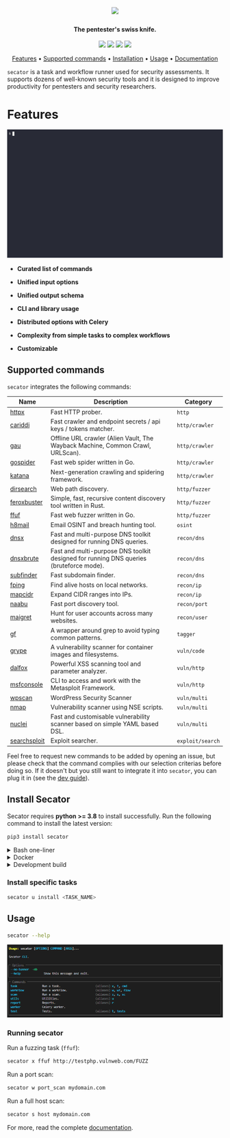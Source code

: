<h1 align="center">
	<img src="https://github.com/freelabz/secator/assets/9629314/ee203af4-e853-439a-af01-edeabfc4bf07/" width="400">
</h1>

<h4 align="center">The pentester's swiss knife.</h4>

<p align="center">
<!-- <a href="https://goreportcard.com/report/github.com/freelabz/secator"><img src="https://goreportcard.com/badge/github.com/freelabz/secator"></a> -->
<a href="https://github.com/freelabz/secator/issues"><img src="https://img.shields.io/badge/contributions-welcome-brightgreen.svg?style=flat"></a>
<a href="https://github.com/freelabz/secator/releases"><img src="https://img.shields.io/github/release/freelabz/secator"></a>
<a href="https://www.apache.org/licenses/LICENSE-2.0"><img src="https://img.shields.io/badge/License-Apache-blue.svg"></a>
<a href="https://twitter.com/freelabz"><img src="https://img.shields.io/twitter/follow/freelabz.svg?logo=twitter"></a>
<!-- <a href="https://discord.gg/freelabz"><img src="https://img.shields.io/discord/695645237418131507.svg?logo=discord"></a> -->
</p>


<p align="center">
  <a href="#features">Features</a> •
  <a href="#supported-commands">Supported commands</a> •
  <a href="#install-secator">Installation</a> •
  <a href="#usage">Usage</a> •
  <a href="https://docs.freelabz.com">Documentation</a>
</p>

`secator` is a task and workflow runner used for security assessments. It supports dozens of well-known security tools
and it is designed to improve productivity for pentesters and security researchers.

# Features

![](images/short_demo.gif)

* **Curated list of commands**

* **Unified input options**

* **Unified output schema**

* **CLI and library usage**

* **Distributed options with Celery**

* **Complexity from simple tasks to complex workflows**

* **Customizable**

## Supported commands

`secator` integrates the following commands:

| Name                                                          | Description                                                                    | Category       |
|---------------------------------------------------------------|--------------------------------------------------------------------------------|----------------|
| [httpx](https://github.com/projectdiscovery/httpx)            | Fast HTTP prober.                                                              | `http`         |
| [cariddi](https://github.com/edoardottt/cariddi)              | Fast crawler and endpoint secrets / api keys / tokens matcher.                 | `http/crawler` |
| [gau](https://github.com/lc/gau)                              | Offline URL crawler (Alien Vault, The Wayback Machine, Common Crawl, URLScan). | `http/crawler` |
| [gospider](https://github.com/jaeles-project/gospider)        | Fast web spider written in Go.                                                 | `http/crawler` |
| [katana](https://github.com/projectdiscovery/katana)          | Next-generation crawling and spidering framework.                              | `http/crawler` |
| [dirsearch](https://github.com/maurosoria/dirsearch)          | Web path discovery.                                                            | `http/fuzzer`  |
| [feroxbuster](https://github.com/epi052/feroxbuster)          | Simple, fast, recursive content discovery tool written in Rust.                | `http/fuzzer`  |
| [ffuf](https://github.com/ffuf/ffuf)                          | Fast web fuzzer written in Go.                                                 | `http/fuzzer`  |
| [h8mail](https://github.com/khast3x/h8mail)                   | Email OSINT and breach hunting tool.                                           | `osint`        |
| [dnsx](https://github.com/projectdiscovery/dnsx)              | Fast and multi-purpose DNS toolkit designed for running DNS queries.           | `recon/dns`    |
| [dnsxbrute](https://github.com/projectdiscovery/dnsx)              | Fast and multi-purpose DNS toolkit designed for running DNS queries (bruteforce mode).           | `recon/dns`    |
| [subfinder](https://github.com/projectdiscovery/subfinder)    | Fast subdomain finder.                                                         | `recon/dns`    |
| [fping](https://fping.org/)                                   | Find alive hosts on local networks.                                            | `recon/ip`     |
| [mapcidr](https://github.com/projectdiscovery/mapcidr)        | Expand CIDR ranges into IPs.                                                   | `recon/ip`     |
| [naabu](https://github.com/projectdiscovery/naabu)            | Fast port discovery tool.                                                      | `recon/port`   |
| [maigret](https://github.com/soxoj/maigret)                   | Hunt for user accounts across many websites.                                   | `recon/user`   |
| [gf](https://github.com/tomnomnom/gf)                         | A wrapper around grep to avoid typing common patterns.                         | `tagger`       |
| [grype](https://github.com/anchore/grype)                     | A vulnerability scanner for container images and filesystems.                  | `vuln/code`    |
| [dalfox](https://github.com/hahwul/dalfox)                    | Powerful XSS scanning tool and parameter analyzer.                             | `vuln/http`    |
| [msfconsole](https://docs.rapid7.com/metasploit/msf-overview) | CLI to access and work with the Metasploit Framework.                          | `vuln/http`    |
| [wpscan](https://github.com/wpscanteam/wpscan)                | WordPress Security Scanner                                                     | `vuln/multi`   |
| [nmap](https://github.com/nmap/nmap)                          | Vulnerability scanner using NSE scripts.                                       | `vuln/multi`   |
| [nuclei](https://github.com/projectdiscovery/nuclei)          | Fast and customisable vulnerability scanner based on simple YAML based DSL.    | `vuln/multi`   |
| [searchsploit](https://gitlab.com/exploit-database/exploitdb) | Exploit searcher. | `exploit/search`    |

Feel free to request new commands to be added by opening an issue, but please 
check that the command complies with our selection criterias before doing so. If it doesn't but you still want to integrate it into `secator`, you can plug it in (see the [dev guide](https://docs.freelabz.com/for-developers/writing-custom-tasks)).


## Install Secator

Secator requires **python >= 3.8** to install successfully. Run the following command to install the latest version:

```sh
pip3 install secator
```

<details>
	<summary>Bash one-liner</summary>

	git clone https://github.com/freelabz/secator && sh ./secator/scripts/install.sh

</details>

<details>
	<summary>Docker</summary>

	docker pull freelabz/secator

</details>

<details>
	<summary>Development build</summary>

	git clone https://github.com/freelabz/secator
	cd secator
	python3 -m virtualenv -p python3 ~/.virtualenvs/secator
	source ~/.virtualenvs/secator/bin/activate
	pip3 install -e .

</details>


### Install specific tasks

```sh
secator u install <TASK_NAME>
```

## Usage
```sh
secator --help
```
![](images/help.png)


### Running secator

Run a fuzzing task (`ffuf`):

```sh
secator x ffuf http://testphp.vulnweb.com/FUZZ
```

Run a port scan:

```sh
secator w port_scan mydomain.com
```

Run a full host scan:

```sh
secator s host mydomain.com
```

For more, read the complete [documentation](https://docs.freelabz.com).
